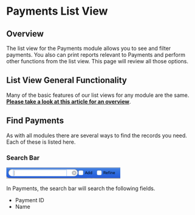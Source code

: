 # Payments List View

## Overview

The list view for the Payments module allows you to see and filter payments.   You also can print reports relevant to Payments and perform other functions from the list view.  This page will review all those options.

## List View General Functionality

Many of the basic features of our list views for any module are the same.  [**Please take a look at this article for an overview**](http://docs.showgroundsonline.com/documentation/list-views-overview/).

## Find Payments

As with all modules there are several ways to find the records you need. Each of these is listed here.

### Search Bar

![](../../.gitbook/assets/show2.png)

In Payments, the search bar will search the following fields.

* Payment ID
* Name

